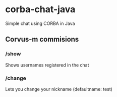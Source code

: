 # corba-chat-java
Simple chat using CORBA in Java

## Corvus-m commisions
### /show 
Shows usernames registered in the chat

### /change 
Lets you change your nickname (defaultname: test)
